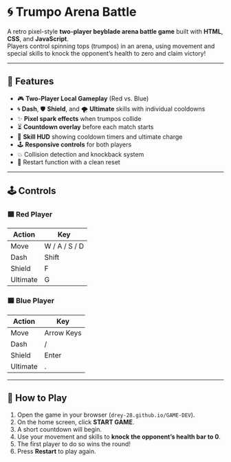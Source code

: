 # 🌀 Trumpo Arena Battle

A retro pixel-style **two-player beyblade arena battle game** built with **HTML**, **CSS**, and **JavaScript**.  
Players control spinning tops (trumpos) in an arena, using movement and special skills to knock the opponent’s health to zero and claim victory!

---

## 🧩 Features

- 🎮 **Two-Player Local Gameplay** (Red vs. Blue)  
- 🌀 **Dash**, 🛡 **Shield**, and 🌪 **Ultimate** skills with individual cooldowns  
- ✨ **Pixel spark effects** when trumpos collide  
- ⏳ **Countdown overlay** before each match starts  
- 🧠 **Skill HUD** showing cooldown timers and ultimate charge  
- 🕹 **Responsive controls** for both players  
- 💥 Collision detection and knockback system  
- 🔄 Restart function with a clean reset

---

## 🕹 Controls

### 🟥 **Red Player**
| Action     | Key      |
|-----------|----------|
| Move      | W / A / S / D |
| Dash      | Shift    |
| Shield    | F        |
| Ultimate  | G        |

### 🟦 **Blue Player**
| Action     | Key      |
|-----------|----------|
| Move      | Arrow Keys |
| Dash      | /        |
| Shield    | Enter    |
| Ultimate  | .        |

---

## 🧠 How to Play

1. Open the game in your browser (`drey-28.github.io/GAME-DEV`).  
2. On the home screen, click **START GAME**.  
3. A short countdown will begin.  
4. Use your movement and skills to **knock the opponent’s health bar to 0**.  
5. The first player to do so wins the round!  
6. Press **Restart** to play again.
